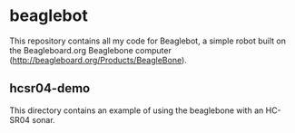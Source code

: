 beaglebot
=========

This repository contains all my code for Beaglebot, a simple robot built on the 
Beagleboard.org Beaglebone computer (http://beagleboard.org/Products/BeagleBone).

hcsr04-demo
-----------

This directory contains an example of using the beaglebone with an HC-SR04 sonar.
                 
